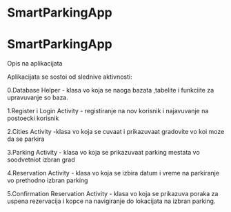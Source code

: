# SmartParkingApp
# SmartParkingApp

Opis na aplikacijata

Aplikacijata se sostoi od slednive aktivnosti:
 
 0.Database Helper - klasa vo koja se naoga bazata ,tabelite i funkciite za upravuvanje so baza.
 
 1.Register i Login Activity - registiranje na nov korisnik i najavuvanje na postoecki korisnik
 
 2.Cities Activity -klasa vo koja se cuvaat i prikazuvaat gradovite vo koi moze da se parkira 
 
 3.Parking Activity - klasa vo koja se prikazuvaat parking mestata vo soodvetniot izbran grad
 
 4.Reservation Activity - klasa vo koja se izbira datum i vreme na parkiranje vo prethodno izbran parking
 
 5.Confirmation Reservation Activity - klasa vo koja se prikazuva poraka za uspena rezervacija i kopce na navigiranje do lokacijata na izbran parking.
 
